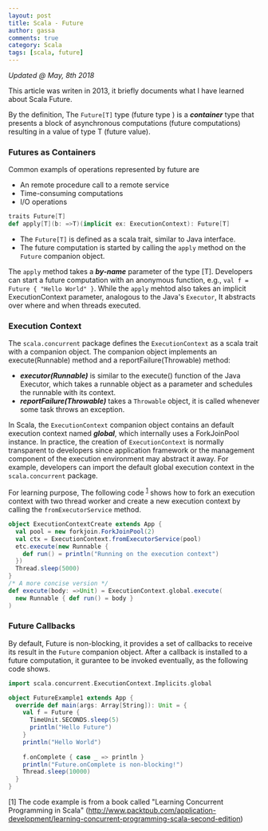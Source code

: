 ```yaml
---
layout: post
title: Scala - Future
author: gassa
comments: true
category: Scala
tags: [scala, future]
---
```



_Updated @ May, 8th 2018_

This article was writen in 2013, it briefly documents what I have learned about Scala Future.
 
By the definition, The `Future[T]` type (future type ) is a ***container*** type that presents a block of asynchronous computations (future computations) resulting in a value of type T (future value).

### Futures as Containers
Common exampls of operations represented by future are
- An remote procedure call to a remote service 
- Time-consuming computations
- I/O operations

```scala
traits Future[T]
def apply[T](b: =>T)(implicit ex: ExecutionContext): Future[T]
```

- The `Future[T]` is defined as a scala trait, similar to Java interface. 
- The future computation is started by calling the `apply` method on the `Future` companion object.


The `apply` method takes a ***by-name*** parameter of the type [T]. Developers can start a future computation with an anonymous function, e.g., `val f = Future { "Hello World" }`. While the `apply` mehtod also takes an implicit ExecutionContext parameter, analogous to the Java's `Executor`, It abstracts over where and when threads executed.

### Execution Context

The `scala.concurrent` package defines the `ExecutionContext` as a scala trait with a companion object. The companion object implements an execute(Runnable) method and a reportFailure(Throwable) method:

+ ***executor(Runnable)*** is similar to the execute() function of the Java Executor, which takes a runnable object as a parameter and schedules the runnable with its context.
+ ***reportFailure(Throwable)*** takes a `Throwable` object, it is called whenever some task throws an exception. 

In Scala, the `ExecutionContext` companion object contains an default execution context named ***global***, which internally uses a ForkJoinPool instance. In practice, the creation of `ExecutionContext` is normally  transparent to developers since application framework or the management component of the execution environment may abstract it away. For example, developers can import the default global execution context in the `scala.concurrent` package.

For learning purpose, The following code <sup>[1](#footnote1)</sup> shows how to fork an execution context with two thread worker and create a new execution context by calling the `fromExecutorService` method.

```scala
object ExecutionContextCreate extends App { 
  val pool = new forkjoin.ForkJoinPool(2)
  val ctx = ExecutionContext.fromExecutorService(pool)
  etc.execute(new Runnable { 
  	def run() = println("Running on the execution context")
  })
  Thread.sleep(5000)
}
/* A more concise version */
def execute(body: =>Unit) = ExecutionContext.global.execute( 
  new Runnable { def run() = body } 
) 
```


### Future Callbacks

By default, Future is non-blocking, it provides a set of callbacks to receive its result in the `Future` companion object. After a callback is installed to a future computation, it gurantee to be invoked eventually, as the following code shows.

```scala
import scala.concurrent.ExecutionContext.Implicits.global 

object FutureExample1 extends App {
  override def main(args: Array[String]): Unit = {
    val f = Future {
      TimeUnit.SECONDS.sleep(5)
      println("Hello Future")
    }
    println("Hello World")
    
    f.onComplete { case _ => println }
    println("Future.onComplete is non-blocking!")
    Thread.sleep(10000)
  }
}
```

<a name="footnote1">[1]</a> The code example is from a book called "Learning Concurrent Programming in Scala" (http://www.packtpub.com/application-development/learning-concurrent-programming-scala-second-edition)

